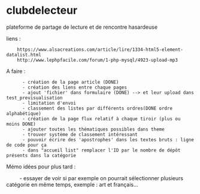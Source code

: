 # clubdelecteur
plateforme de partage de lecture et de rencontre hasardeuse 

liens : 

        https://www.alsacreations.com/article/lire/1334-html5-element-datalist.html
        http://www.lephpfacile.com/forum/1-php-mysql/4923-upload-mp3
        
A faire : 
       
          - création de la page article (DONE)
          - création des liens entre chaque pages
          - ajout 'fichier' dans formulaire (DONE) --> et leur upload dans test_previsualisation 
          - limitation d'envoi
          - classement des listes par différents ordres(DONE ordre alphabétique)
          - création de la page flux relatif à chaque tiroir (plus ou moins DONE)
          - ajouter toutes les thématiques possibles dans theme
          - trouver système de classement intéressant
          - pouvoir écrire des 'apostrophes' dans les textes bruts : ligne de code pour ça
          - dans "accueil list" remplacer l'ID par le nombre de dépôt présents dans la catégorie
          
          
          
Mémo idées pour plus tard :
          
        
          - essayer de voir si par exemple on pourrait sélectionner plusieurs catégorie en même temps, exemple :                         art et français...
